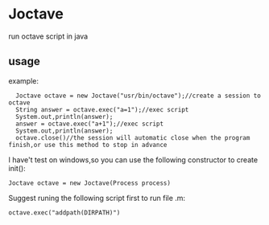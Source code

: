 # Joctave
run octave script in java

## usage

example:
```
  Joctave octave = new Joctave("usr/bin/octave");//create a session to octave
  String answer = octave.exec("a=1");//exec script
  System.out,println(answer);
  answer = octave.exec("a+1");//exec script
  System.out,println(answer);
  octave.close()//the session will automatic close when the program finish,or use this method to stop in advance
```

I have't test on windows,so you can use the following constructor to create init():


`Joctave octave = new Joctave(Process process)`

Suggest runing the following script first to run file .m:


`octave.exec("addpath(DIRPATH)")`
